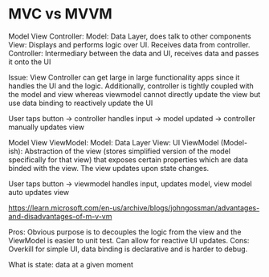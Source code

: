 # MVC vs MVVM


Model View Controller:
Model: Data Layer, does talk to other components
View: Displays and performs logic over UI. Receives data from controller.
Controller: Intermediary between the data and UI, receives data and passes it onto the UI

Issue: View Controller can get large in large functionality apps since it handles the UI and the logic. Additionally, controller is tightly coupled with the model and view whereas viewmodel cannot directly update the view but use data binding to reactively update the UI

User taps button -> controller handles input -> model updated -> controller manually updates view

Model View ViewModel:
Model: Data Layer
View: UI 
ViewModel (Model-ish): Abstraction of the view (stores simplified version of the model specifically for that view) that exposes certain properties which are data binded with the view. The view updates upon state changes.

User taps button -> viewmodel handles input, updates model, view model auto updates view

https://learn.microsoft.com/en-us/archive/blogs/johngossman/advantages-and-disadvantages-of-m-v-vm

Pros: Obvious purpose is to decouples the logic from the view and the ViewModel is easier to unit test. Can allow for reactive UI updates.
Cons: Overkill for simple UI, data binding is declarative and is harder to debug.

What is state:
data at a given moment 
